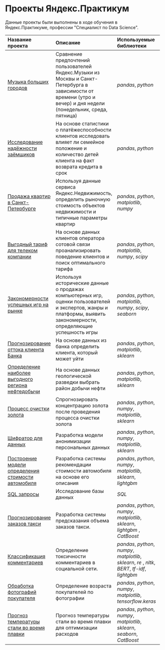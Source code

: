 # Проекты Яндекс.Практикум 
Данные проекты были выполнены в ходе обучения в Яндекс.Практикуме, профессии  "Специалист по Data Science".

| Название проекта | Описание | Используемые библиотеки | Тип задачи |
| :---------------------- | :---------------------- | :---------------------- | :---------------------- |
| [Музыка больших городов](yandex_music) | Сравнение предпочтений пользователей Яндекс.Музыки из Москвы и Санкт-Петербурга в зависимости от времени (утро и вечер) и дня недели (понедельник, среда, пятница)| *pandas*, *python*| Исследовательский анализ данных|
| [Исследование надёжности заёмщиков](borrower_reability) | На основе статистики о платёжеспособности клиентов исследовать влияет ли семейное положение и количество детей клиента на факт возврата кредита в срок| *pandas*, *python* |Исследовательский анализ данных|
| [Продажа квартир в Санкт-Петербурге](cost_of_apartments) | Используя данные сервиса Яндекс.Недвижимость, определить рыночную стоимость объектов недвижимости и типичные параметры квартир| *pandas*, *python*, *matplotlib*, *numpy* |Исследовательский анализ данных|
| [Выгодный тариф для телеком компании](best_tariff_for_customer) |На основе данных клиентов оператора сотовой связи проанализировать поведение клиентов и поиск оптимального тарифа| *pandas*, *python*, *matplotlib*, *numpy*, *scipy* |Исследовательский анализ данных|
| [Закономерности успешных игр на рынке](succesful_games) |Используя исторические данные о продажах компьютерных игр, оценки пользователей и экспертов, жанры и платформы, выявить закономерности, определяющие успешность игры | *pandas*, *python*, *matplotlib*, *numpy*, *scipy*, *seaborn* |Исследовательский анализ данных|
| [Прогнозирование оттока клиента Банка](churn_prediction) |На основе данных из банка определить клиента, который может уйти | *pandas*, *python*, *matplotlib*, *sklearn* |Классификация|
| [Определение наиболее выгодного региона нефтедобычи](best_region_for_oil_production) |На основе данных геологической разведки выбрать район добычи нефти | *pandas*, *python*, *matplotlib*, *sklearn* |Регрессия|
| [Процесс очистки золота](gold_enrichment) |Спрогнозировать концентрацию золота после проведения процесса очистки золота| *pandas*, *python*, *numpy*, *matplotlib*, *sklearn* |Регрессия|
| [Шифратор для данных](encryptor) |Разработка модели анонимизации персональных данных| *pandas*, *python*, *numpy*, *matplotlib*, *sklearn* |Регрессия|
| [Построение модели определения стоимости автомобиля](cars_price_prediction) |Разработка системы рекомендации стоимости автомобиля на основе его описания| *pandas*, *python*, *numpy*, *matplotlib*, *sklearn*, *lightgbm* |Регрессия|
| [SQL запросы](sql_requests) |Исследование базы данных | *SQL*|Запросы в базу данных|
| [Прогнозирование заказов такси](time_series) |Разработка системы предсказания объема заказов такси.| *pandas*, *python*, *numpy*, *matplotlib*, *sklearn*, *lightgbm* , *CatBoost*|Регрессия|
| [Классификация комментариев](NLP) |Определение токсичности комментариев в социальной сети.| *pandas*, *python*, *numpy*, *matplotlib*, *sklearn*, *re* , *nltk*, *BERT*, *tf-idf*, *lightgbm*|Классификация|
| [Обработка фотографий покупателя](CV_age) |Определение возраста покупателей по фотографии| *pandas*, *python*, *numpy*, *matplotlib*, *tensorflow.keras* |Компьютерное зрение|
| [Прогноз температуры стали во время плавки](steel_temperature_predictions) |Прогноз температуры стали во время плавки для оптимизации расходов| *pandas*, *python*, *numpy*, *matplotlib*, *sklearn*, *seaborn*, *CatBoost*|Регрессия|
